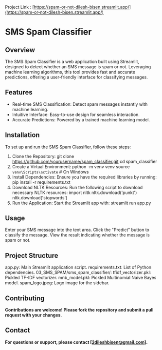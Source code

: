 Project Link : [https://spam-or-not-dilesh-bisen.streamlit.app/](https://spam-or-not-dilesh-bisen.streamlit.app/)
# <b>SMS Spam Classifier</b>

## <b>Overview</b>
The SMS Spam Classifier is a web application built using Streamlit, designed to detect whether an SMS message is spam or not. Leveraging machine learning algorithms, this tool provides fast and accurate predictions, offering a user-friendly interface for classifying messages.

## <b>Features</b>
- Real-time SMS Classification: Detect spam messages instantly with machine learning.
- Intuitive Interface: Easy-to-use design for seamless interaction.
- Accurate Predictions: Powered by a trained machine learning model.

## <b>Installation</b>
To set up and run the SMS Spam Classifier, follow these steps:
1. Clone the Repository:
git clone https://github.com/yourusername/spam_classifier.git
cd spam_classifier
2. Create a Virtual Environment:
python -m venv venv
source `venv\Scripts\activate` # On Windows
3. Install Dependencies:
Ensure you have the required libraries by running: pip install -r requirements.txt
4. Download NLTK Resources:
Run the following script to download necessary NLTK resources:
import nltk
nltk.download('punkt')
nltk.download('stopwords')
5. Run the Application:
Start the Streamlit app with: streamlit run app.py

## <b>Usage</b>
Enter your SMS message into the text area.
Click the "Predict" button to classify the message.
View the result indicating whether the message is spam or not.

## <b>Project Structure</b>
app.py: Main Streamlit application script.
requirements.txt: List of Python dependencies.
03_SMS_SPAM/sms_spam_classifier/:
tfidf_vectorizer.pkl: Pickled TF-IDF vectorizer.
mnb_model.pkl: Pickled Multinomial Naive Bayes model.
spam_logo.jpeg: Logo image for the sidebar.

## <b>Contributing<b>
Contributions are welcome! Please fork the repository and submit a pull request with your changes.

## <b>Contact</b>
For questions or support, please contact [2dileshbisen@gmail.com].

